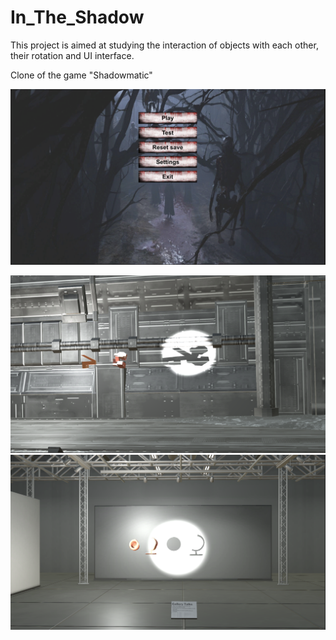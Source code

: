 # In_The_Shadow

This project is aimed at studying the interaction of objects with each other, their rotation and UI interface.

Clone of the game "Shadowmatic"

![](https://github.com/rtoast/In_The_Shadow-Unity-/blob/main/gitSourse/Screenshot%202022-12-08%20at%2017.36.52.png)

![](https://github.com/rtoast/In_The_Shadow-Unity-/blob/main/gitSourse/Screenshot%202022-12-08%20at%2017.37.44.png)
![](https://github.com/rtoast/In_The_Shadow-Unity-/blob/main/gitSourse/Screenshot%202022-12-08%20at%2017.38.04.png)
